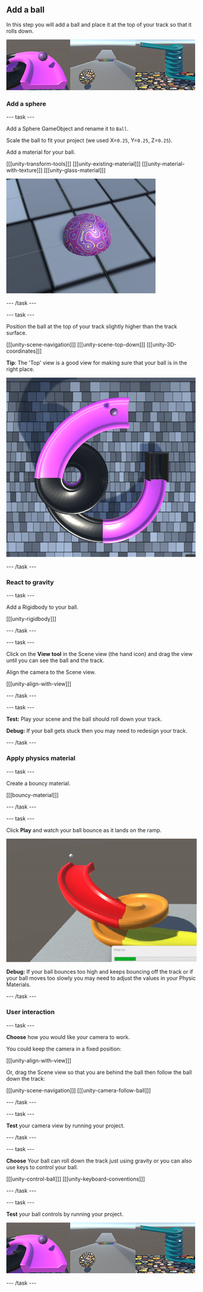 ## Add a ball

In this step you will add a ball and place it at the top of your track so that it rolls down. 

![A strip of three examples showing the output of this step.](images/step3-output.png)

### Add a sphere

--- task ---

Add a Sphere GameObject and rename it to `Ball`. 

Scale the ball to fit your project (we used  X=`0.25`, Y=`0.25`, Z=`0.25`).

Add a material for your ball.

[[[unity-transform-tools]]]
[[[unity-existing-material]]]
[[[unity-material-with-texture]]]
[[[unity-glass-material]]]

![A small ball with the purple marble effect material added to it.](images/purple-marble.png)

--- /task ---

--- task ---

Position the ball at the top of your track slightly higher than the track surface.

[[[unity-scene-navigation]]]
[[[unity-scene-top-down]]]
[[[unity-3D-coordinates]]]

**Tip**: The 'Top' view is a good view for making sure that your ball is in the right place.

![Ball with colourful pattern positioned at the top of a ramp.](images/ball-start.png)

--- /task ---

### React to gravity

--- task ---

Add a Rigidbody to your ball. 

[[[unity-rigidbody]]]

--- /task ---

--- task ---

Click on the **View tool** in the Scene view (the hand icon) and drag the view until you can see the ball and the track.

Align the camera to the Scene view.

[[[unity-align-with-view]]]

--- /task ---

--- task ---

**Test:** Play your scene and the ball should roll down your track. 

**Debug:** If your ball gets stuck then you may need to redesign your track.

--- /task ---

### Apply physics material

--- task ---

Create a bouncy material.

[[[bouncy-material]]]

--- /task ---

--- task ---

Click **Play** and watch your ball bounce as it lands on the ramp.

![Animation showing ball dropping and bouncing on the ramp before rolling downwards.](images/ball-bounce.gif)

**Debug:** If your ball bounces too high and keeps bouncing off the track or if your ball moves too slowly you may need to adjust the values in your Physic Materials.

--- /task ---

### User interaction

--- task ---

**Choose** how you would like your camera to work.

You could keep the camera in a fixed position:

[[[unity-align-with-view]]]

Or, drag the Scene view so that you are behind the ball then follow the ball down the track: 

[[[unity-scene-navigation]]]
[[[unity-camera-follow-ball]]]

--- /task ---

--- task ---

**Test** your camera view by running your project. 

--- /task ---

--- task ---

**Choose** Your ball can roll down the track just using gravity or you can also use keys to control your ball.

[[[unity-control-ball]]]
[[[unity-keyboard-conventions]]]

--- /task ---

--- task ---

**Test** your ball controls by running your project. 

![A strip of three examples showing the output of this step.](images/step3-output.png)

--- /task ---


